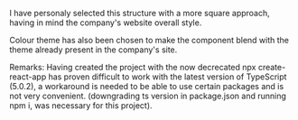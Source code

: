 I have personaly selected this structure with a more square approach, having in mind the company's website overall style.

Colour theme has also been chosen to make the component blend with the theme already present in the company's site.

Remarks:
Having created the project with the now decrecated npx create-react-app has proven difficult to work with the latest version of TypeScript (5.0.2), a workaround is needed to be able to use certain packages and is not very convenient.
(downgrading ts version in package.json and running npm i, was necessary for this project).

